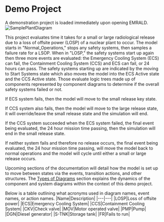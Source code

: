 # Demo Project

A demonstration project is loaded immediately upon opening EMRALD. </br>
![SamplePlantDiagram](/images/Modeling/diagrams/SamplePlantDiagram.png)

This project evaluates time it takes for a small or large radiological release due to a loss of offsite power (LOSP) of a nuclear plant to occur. The model starts in "Normal_Operations," stops any safety systems, then samples a failure rate for a LSOP. When in "LOSP," the safety systems start up again then three more events are evaluated: the Emergency Cooling System (ECS) can fail, the Containment Cooling System (CCS) and ECS can fail, or 24 hours can pass. The safety systems starting up are indicated by the moving to Start Systems state which also moves the model into the ECS Active state and the CCS Active state. Those evaluate logic trees made up of components represented by component diagrams to determine if the overall safety systems failed or not.

If ECS system fails, then the model will move to the small release key state.

If CCS system also fails, then the model will move to the large release state, it will override/leave the small release state and the simulation will end.

If the CCS system succeeded when the ECS system failed, the final event being evaluated, the 24 hour mission time passing, then the simulation will end in the small release state.

If neither system fails and therefore no release occurs, the final event being evaluated, the 24 hour mission time passing, will move the model back to normal operations and the model will cycle until either a small or large release occurs.

Upcoming sections of the documentation will detail how the model is set up to move between states via the events, transition actions, and other structures. The [Types of Diagrams](./diagrams.md#types-of-diagrams) section explains the dynamics of the component and system diagrams within the context of this demo project.

Below is a table outlining what acronyms used in diagram names, event names, or action names.
|Name|Description|
|---|---|
|LOSP|Loss of offsite power|
|ECS|Emergency Cooling System|
|CCS|Containment Cooling System|
|CKV|Check valve|
|MOV|Motor operated valve|
|PMP|Pump| 
|DGN|Diesel generator|
|S-TNK|Storage tank|
|FR|Fails to run|

<!--Copyright 2021 Battelle Energy Alliance-->